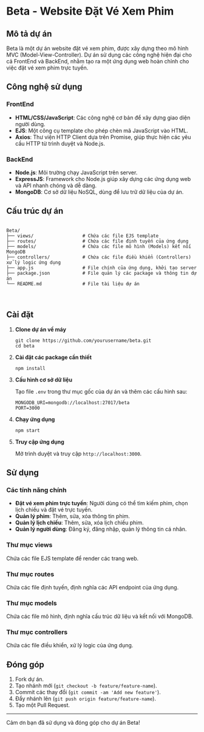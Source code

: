 <h1>Beta - Website Đặt Vé Xem Phim</h1>
    <h2>Mô tả dự án</h2>
    <p>Beta là một dự án website đặt vé xem phim, được xây dựng theo mô hình MVC (Model-View-Controller). Dự án sử dụng các công nghệ hiện đại cho cả FrontEnd và BackEnd, nhằm tạo ra một ứng dụng web hoàn chỉnh cho việc đặt vé xem phim trực tuyến.</p>
    <h2>Công nghệ sử dụng</h2>
    <h3>FrontEnd</h3>
    <ul>
        <li><strong>HTML/CSS/JavaScript</strong>: Các công nghệ cơ bản để xây dựng giao diện người dùng.</li>
        <li><strong>EJS</strong>: Một công cụ template cho phép chèn mã JavaScript vào HTML.</li>
        <li><strong>Axios</strong>: Thư viện HTTP Client dựa trên Promise, giúp thực hiện các yêu cầu HTTP từ trình duyệt và Node.js.</li>
    </ul>
    <h3>BackEnd</h3>
    <ul>
        <li><strong>Node.js</strong>: Môi trường chạy JavaScript trên server.</li>
        <li><strong>ExpressJS</strong>: Framework cho Node.js giúp xây dựng các ứng dụng web và API nhanh chóng và dễ dàng.</li>
        <li><strong>MongoDB</strong>: Cơ sở dữ liệu NoSQL, dùng để lưu trữ dữ liệu của dự án.</li>
    </ul>
    <h2>Cấu trúc dự án</h2>
    <pre>
<code>
Beta/
├── views/                  # Chứa các file EJS template
├── routes/                 # Chứa các file định tuyến của ứng dụng
├── models/                 # Chứa các file mô hình (Models) kết nối MongoDB
├── controllers/            # Chứa các file điều khiển (Controllers) xử lý logic ứng dụng
├── app.js                  # File chính của ứng dụng, khởi tạo server
├── package.json            # File quản lý các package và thông tin dự án
└── README.md               # File tài liệu dự án
</code>
    </pre>
    <h2>Cài đặt</h2>
    <ol>
        <li><strong>Clone dự án về máy</strong>
            <pre><code>git clone https://github.com/yourusername/beta.git
cd beta</code></pre>
        </li>
        <li><strong>Cài đặt các package cần thiết</strong>
            <pre><code>npm install</code></pre>
        </li>
        <li><strong>Cấu hình cơ sở dữ liệu</strong>
            <p>Tạo file <code>.env</code> trong thư mục gốc của dự án và thêm các cấu hình sau:</p>
            <pre><code>MONGODB_URI=mongodb://localhost:27017/beta
PORT=3000</code></pre>
        </li>
        <li><strong>Chạy ứng dụng</strong>
            <pre><code>npm start</code></pre>
        </li>
        <li><strong>Truy cập ứng dụng</strong>
            <p>Mở trình duyệt và truy cập <code>http://localhost:3000</code>.</p>
        </li>
    </ol>
    <h2>Sử dụng</h2>
    <h3>Các tính năng chính</h3>
    <ul>
        <li><strong>Đặt vé xem phim trực tuyến</strong>: Người dùng có thể tìm kiếm phim, chọn lịch chiếu và đặt vé trực tuyến.</li>
        <li><strong>Quản lý phim</strong>: Thêm, sửa, xóa thông tin phim.</li>
        <li><strong>Quản lý lịch chiếu</strong>: Thêm, sửa, xóa lịch chiếu phim.</li>
        <li><strong>Quản lý người dùng</strong>: Đăng ký, đăng nhập, quản lý thông tin cá nhân.</li>
    </ul>
    <h3>Thư mục views</h3>
    <p>Chứa các file EJS template để render các trang web.</p>
    <h3>Thư mục routes</h3>
    <p>Chứa các file định tuyến, định nghĩa các API endpoint của ứng dụng.</p>
    <h3>Thư mục models</h3>
    <p>Chứa các file mô hình, định nghĩa cấu trúc dữ liệu và kết nối với MongoDB.</p>
    <h3>Thư mục controllers</h3>
    <p>Chứa các file điều khiển, xử lý logic của ứng dụng.</p>
    <h2>Đóng góp</h2>
    <ol>
        <li>Fork dự án.</li>
        <li>Tạo nhánh mới (<code>git checkout -b feature/feature-name</code>).</li>
        <li>Commit các thay đổi (<code>git commit -am 'Add new feature'</code>).</li>
        <li>Đẩy nhánh lên (<code>git push origin feature/feature-name</code>).</li>
        <li>Tạo một Pull Request.</li>
    </ol>
    <hr>
    <p>Cảm ơn bạn đã sử dụng và đóng góp cho dự án Beta!</p>
